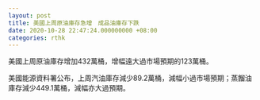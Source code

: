 ```yaml
---
layout: post
title: 美國上周原油庫存急增　成品油庫存下跌
date: 2020-10-28 22:47:24.000000000 +08:00
categories: rthk
---
```


美國上周原油庫存增加432萬桶，增幅遠大過市場預期的123萬桶。

美國能源資料署公布，上周汽油庫存減少89.2萬桶，減幅小過市場預期；蒸餾油庫存減少449.1萬桶，減幅亦大過預期。

